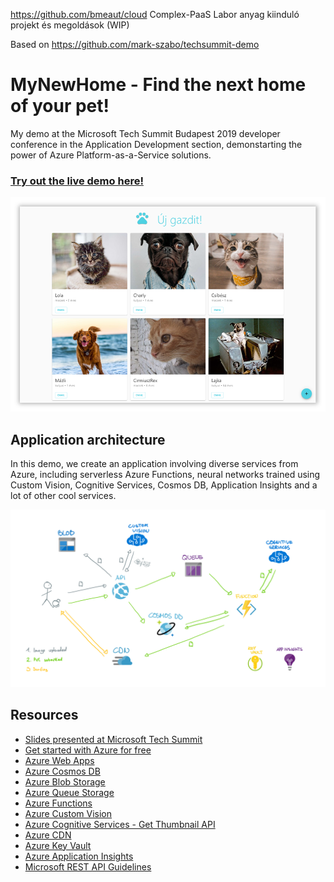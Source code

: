 https://github.com/bmeaut/cloud Complex-PaaS Labor anyag kiinduló projekt és megoldások (WIP)

Based on https://github.com/mark-szabo/techsummit-demo

# MyNewHome - Find the next home of your pet!

My demo at the Microsoft Tech Summit Budapest 2019 developer conference in the Application Development section, demonstarting the power of Azure Platform-as-a-Service solutions.

### [Try out the live demo here!](https://ujgazdit-3.azurewebsites.net/)

![Screenshot](/readme-images/ScreenshotShadow.png)

## Application architecture

In this demo, we create an application involving diverse services from Azure, including serverless Azure Functions, neural networks trained using Custom Vision, Cognitive Services, Cosmos DB, Application Insights and a lot of other cool services.

![Architecture diagram](/readme-images/Architecture.png)

## Resources

- [Slides presented at Microsoft Tech Summit](/The%20Superpower%20of%20Azure%20PaaS%20-%20Microsoft%20Tech%20Summit%202019.pdf)
- [Get started with Azure for free](https://azure.microsoft.com/en-us/free/)
- [Azure Web Apps](https://azure.microsoft.com/en-us/services/app-service/web/)
- [Azure Cosmos DB](https://azure.microsoft.com/en-us/services/cosmos-db/)
- [Azure Blob Storage](https://azure.microsoft.com/en-us/services/storage/blobs/)
- [Azure Queue Storage](https://azure.microsoft.com/en-us/services/storage/queues/)
- [Azure Functions](https://azure.microsoft.com/en-us/services/functions/)
- [Azure Custom Vision](https://azure.microsoft.com/en-us/services/cognitive-services/custom-vision-service/)
- [Azure Cognitive Services - Get Thumbnail API](https://azure.microsoft.com/en-us/services/cognitive-services/computer-vision/)
- [Azure CDN](https://azure.microsoft.com/en-us/services/cdn/)
- [Azure Key Vault](https://azure.microsoft.com/en-us/services/key-vault/)
- [Azure Application Insights](https://docs.microsoft.com/en-us/azure/azure-monitor/overview)
- [Microsoft REST API Guidelines](https://github.com/Microsoft/api-guidelines/blob/vNext/Guidelines.md)
